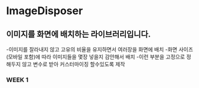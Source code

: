 # ImageDisposer

## 이미지를 화면에 배치하는 라이브러리입니다.
-이미지를 잘라내지 않고 고유의 비율을 유지하면서 여러장을 화면에 배치
-화면 사이즈 (모바일 포함)에 따라 이미지들을 몇장 넣을지 감안해서 배치
-이런 부분을 고정으로 정해두지 않고 변수로 받아 커스터마이징 할수있도록 제작

### WEEK 1

